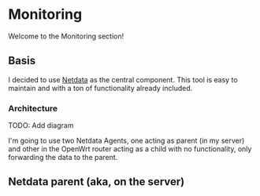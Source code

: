 # Monitoring

Welcome to the Monitoring section!

## Basis

I decided to use [Netdata](https://github.com/netdata/netdata) as the central component.
This tool is easy to maintain and with a ton of functionality already included.

### Architecture

TODO: Add diagram

I'm going to use two Netdata Agents, one acting as parent (in my server) and other in the OpenWrt router acting as a child with no functionality, only forwarding the data to the parent.


## Netdata parent (aka, on the server)

